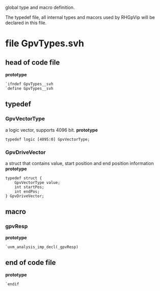 global type and macro definition.

The typedef file, all internal types and macors used by RHGpVip will be declared in this file.

# file GpvTypes.svh
## head of code file
**prototype**
```
`ifndef GpvTypes__svh
`define GpvTypes__svh
```
## typedef
### GpvVectorType
a logic vector, supports 4096 bit.
**prototype**
```
typedef logic [4095:0] GpvVectorType;
```
### GpvDriveVector
a struct that contains value, start position and end position information
**prototype**
```
typedef struct {
	GpvVectorType value;
	int startPos;
	int endPos;
} GpvDriveVector;
```
## macro
### gpvResp
**prototype**
```
`uvm_analysis_imp_decl(_gpvResp)
```
## end of code file
**prototype**
```
`endif
```
